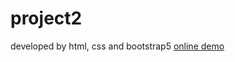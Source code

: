 # project2
developed by html, css and bootstrap5
<a href="https://pvmoein.github.io/project2">online demo</a>
